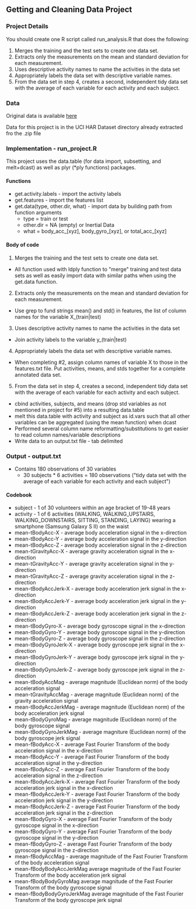 ## Getting and Cleaning Data Project

### Project Details

You should create one R script called run\_analysis.R that does the following: 

1. Merges the training and the test sets to create one data set.
2. Extracts only the measurements on the mean and standard deviation for each
measurement. 
3. Uses descriptive activity names to name the activities in the data set
4. Appropriately labels the data set with descriptive variable names. 
5. From the data set in step 4, creates a second, independent tidy data set
with the average of each variable for each activity and each subject.

### Data

Original data is available
[here](https://d396qusza40orc.cloudfront.net/getdata%2Fprojectfiles%2FUCI%20HAR%20Dataset.zip)

Data for this project is in the UCI HAR Dataset directory already extracted
fro the .zip file

### Implementation - run\_project.R

This project uses the data.table (for data import, subsetting, and melt+dcast)
as well as plyr (*ply functions) packages.

#### Functions

* get.activity.labels - import the activity labels
* get.features - import the features list
* get.data(type, other.dir, what) - import data by building path from function
arguments
  * type = train or test
  * other.dir = NA (empty) or Inertial Data
  * what = body\_acc\_[xyz], body\_gyro\_[xyz], or total\_acc\_[xyz]

#### Body of code

1. Merges the training and the test sets to create one data set.
  * All function used with ldply function to "merge" training and test data sets
as well as easily import data with similar paths when using the get.data
function.
2. Extracts only the measurements on the mean and standard deviation for each
measurement.
  * Use grep to fund strings mean() and std() in features, the list of column
names for the variable X\_(train|test)
3. Uses descriptive activity names to name the activities in the data set
  * Join activity labels to the variable y\_(train|test)
4. Appropriately labels the data set with descriptive variable names. 
  * When completing #2, assign column names of variable X to those in the
features.txt file.  Put activities, means, and stds together for a complete
annotated data set.
5. From the data set in step 4, creates a second, independent tidy data set
with the average of each variable for each activity and each subject.
  * cbind activities, subjects, and means (drop std variables as not mentioned
in project for #5) into a resulting data.table
  * melt this data.table with activity and subject as id.vars such that all
other variables can be aggregated (using the mean function) when dcast
  * Performed several column name reformatting/substitutions to get easier to
read column names/variable descriptions
  * Write data to an output.txt file - tab delimited


### Output - output.txt

* Contains 180 observations of 30 variables
  * 30 subjects * 6 activities = 180 observations ("tidy data set with the
average of each variable for each activity and each subject")

#### Codebook
* subject - 1 of 30 volunteers within an age bracket of 19-48 years
* activity - 1 of 6 activities (WALKING, WALKING\_UPSTAIRS,
WALKING\_DOWNSTAIRS, SITTING, STANDING, LAYING) wearing a smartphone (Samsung
Galaxy S II) on the waist
* mean-tBodyAcc-X - average body acceleration signal in the x-direction
* mean-tBodyAcc-Y - average body acceleration signal in the y-direction
* mean-tBodyAcc-Z - average body acceleration signal in the z-direction
* mean-tGravityAcc-X - average gravity acceleration signal in the x-direction
* mean-tGravityAcc-Y - average gravity acceleration signal in the y-direction
* mean-tGravityAcc-Z - average gravity acceleration signal in the z-direction
* mean-tBodyAccJerk-X - average body acceleration jerk signal in the x-direction
* mean-tBodyAccJerk-Y - average body acceleration jerk signal in the y-direction
* mean-tBodyAccJerk-Z - average body acceleration jerk signal in the z-direction
* mean-tBodyGyro-X - average body gyroscope signal in the x-direction
* mean-tBodyGyro-Y - average body gyroscope signal in the y-direction
* mean-tBodyGyro-Z - average body gyroscope signal in the z-direction
* mean-tBodyGyroJerk-X - average body gyroscope jerk signal in the x-direction
* mean-tBodyGyroJerk-Y - average body gyroscope jerk signal in the y-direction
* mean-tBodyGyroJerk-Z - average body gyroscope jerk signal in the z-direction
* mean-tBodyAccMag - average magnitude (Euclidean norm) of the body
acceleration signal
* mean-tGravityAccMag - average magnitude (Euclidean norm) of the gravity
acceleration signal
* mean-tBodyAccJerkMag - average magnitude (Euclidean norm) of the body
acceleration jerk signal
* mean-tBodyGyroMag - average magnitude (Euclidean norm) of the body gyroscope
signal
* mean-tBodyGyroJerkMag - average magniture (Euclidean norm) of the body
gyroscope jerk signal
* mean-fBodyAcc-X - average Fast Fourier Transform of the body acceleration
signal in the x-direction
* mean-fBodyAcc-Y - average Fast Fourier Transform of the body acceleration
signal in the y-direction
* mean-fBodyAcc-Z - average Fast Fourier Transform of the body acceleration
signal in the z-direction
* mean-fBodyAccJerk-X - average Fast Fourier Transform of the body
acceleration jerk signal in the x-direction
* mean-fBodyAccJerk-Y - average Fast Fourier Transform of the body
acceleration jerk signal in the y-direction
* mean-fBodyAccJerk-Z - average Fast Fourier Transform of the body
acceleration jerk signal in the z-direction
* mean-fBodyGyro-X - average Fast Fourier Transform of the body gyroscope
signal in the x-direction
* mean-fBodyGyro-Y - average Fast Fourier Transform of the body gyroscope 
signal in the y-direction
* mean-fBodyGyro-Z - average Fast Fourier Transform of the body gyroscope 
signal in the z-direction
* mean-fBodyAccMag - average magnitude of the Fast Fourier Transform of the
body acceleration signal
* mean-fBodyBodyAccJerkMag average magnitude of the Fast Fourier Transform of
the body acceleration jerk signal
* mean-fBodyBodyGyroMag average magnitude of the Fast Fourier Transform of the
body gyroscope signal
* mean-fBodyBodyGyroJerkMag average magnitude of the Fast Fourier Transform of
the body gyroscope jerk signal
